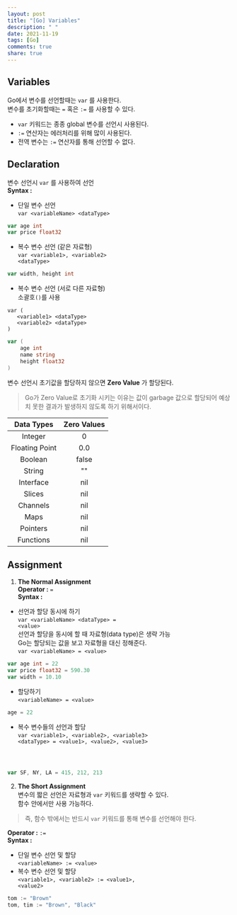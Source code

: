 ```yaml
---
layout: post
title: "[Go] Variables"
description: " "
date: 2021-11-19
tags: [Go]
comments: true
share: true
---
```


## Variables
Go에서 변수를 선언할때는 <code>var</code> 를 사용한다.  
변수를 초기화할때는 <code>=</code> 혹은 <code>:=</code> 를 사용할 수 있다.

* <code>var</code> 키워드는 종종 global 변수를 선언시 사용된다.
* <code>:=</code> 연산자는 에러처리를 위해 많이 사용된다.
* 전역 변수는 <code>:=</code> 연산자를 통해 선언할 수 없다.

## Declaration
변수 선언시 <code>var</code> 를 사용하여 선언  
**Syntax :**  
  * 단일 변수 선언    
  <code>var \<variableName> \<dataType></code>
  ```go
  var age int
  var price float32
  ```
  * 복수 변수 선언 (같은 자료형)  
  <code>var \<variable1>, \<variable2> \<dataType></code>
  ```go
  var width, height int
  ```
  * 복수 변수 선언 (서로 다른 자료형)  
   소괄호<code>()</code>를 사용
   ```
   var ( 
      <variable1> <dataType>   
      <variable2> <dataType>
   )
   ```
   
  ```go
  var (
      age int
      name string
      height float32
  )
  ```

변수 선언시 초기값을 할당하지 않으면 **Zero Value** 가 할당된다.  
> Go가 Zero Value로 초기화 시키는 이유는 값이 garbage 값으로 할당되어 예상치 못한 결과가 발생하지 않도록 하기 위해서이다. 

| Data Types  | Zero Values |
| :---------: | :---------: |
| Integer     | 0           |
| Floating Point| 0.0       |
| Boolean     | false       |
| String      | ""          |
| Interface   | nil         |
| Slices      | nil         |
| Channels    | nil         |
| Maps        | nil         |
| Pointers    | nil         |
| Functions   | nil         |

## Assignment
1. **The Normal Assignment**  
  **Operator :** <code>=</code>  
  **Syntax :** 
  * 선언과 할당 동시에 하기  
  <code>var \<variableName> \<dataType> = \<value></code>  
  선언과 할당을 동시에 할 때 자료형(data type)은 생략 가능  
  Go는 할당되는 값을 보고 자료형을 대신 정해준다.  
  <code>var \<variableName> = \<value></code>  
  ```go
  var age int = 22
  var price float32 = 590.30
  var width = 10.10
  ```
  * 할당하기  
  <code>\<variableName> = \<value></code>
  ```go
  age = 22 
  ```
  * 복수 변수들의 선언과 할당    
  <code>var \<variable1>, \<variable2>, \<variable3> \<dataType> = \<value1>, \<value2>, \<value3>
</code>  

  ```go
  var SF, NY, LA = 415, 212, 213
  ```  
2. **The Short Assignment**  
  변수의 짧은 선언은 자료형과 <code>var</code> 키워드를 생략할 수 있다.   
  함수 안에서만 사용 가능하다.  
  > 즉, 함수 밖에서는 반드시 <code>var</code> 키워드를 통해 변수를 선언해야 한다.  

  **Operator :** <code>:=</code>  
  **Syntax :** 
  * 단일 변수 선언 및 할당  
  <code>\<variableName> := \<value></code>
  * 복수 변수 선언 및 할당  
  <code>\<variable1>, \<variable2> := \<value1>, \<value2></code>
  ```go
  tom := "Brown"
  tom, tim := "Brown", "Black"
  ```
